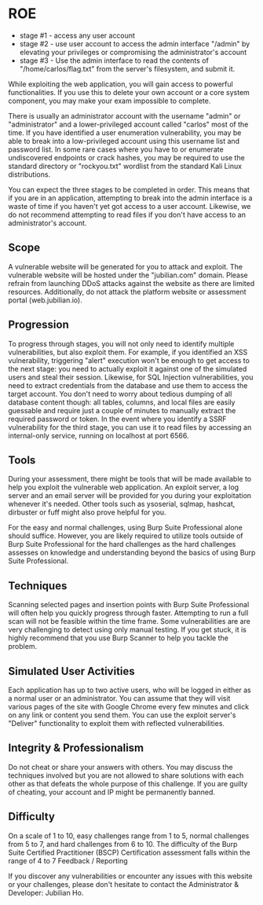 # ROE
- stage #1 - access any user account
- stage #2 - use user account to access the admin interface "/admin" by elevating your privileges or compromising the administrator's account
- stage #3 - Use the admin interface to read the contents of "/home/carlos/flag.txt" from the server's filesystem, and submit it.


While exploiting the web application, you will gain access to powerful functionalities. If you use this to delete your own account or a core system component, you may make your exam impossible to complete.

There is usually an administrator account with the username "admin" or "administrator" and a lower-privileged account called "carlos" most of the time. If you have identified a user enumeration vulnerability, you may be able to break into a low-privileged account using this username list and password list. In some rare cases where you have to or enumerate undiscovered endpoints or crack hashes, you may be required to use the standard directory or "rockyou.txt" wordlist from the standard Kali Linux distributions.

You can expect the three stages to be completed in order. This means that if you are in an application, attempting to break into the admin interface is a waste of time if you haven't yet got access to a user account. Likewise, we do not recommend attempting to read files if you don't have access to an administrator's account.

## Scope
A vulnerable website will be generated for you to attack and exploit. The vulnerable website will be hosted under the "jubilian.com" domain. Please refrain from launching DDoS attacks against the website as there are limited resources. Additionally, do not attack the platform website or assessment portal (web.jubilian.io).

## Progression
To progress through stages, you will not only need to identify multiple vulnerabilities, but also exploit them. For example, if you identified an XSS vulnerability, triggering "alert" execution won't be enough to get access to the next stage: you need to actually exploit it against one of the simulated users and steal their session. Likewise, for SQL Injection vulnerabilities, you need to extract credentials from the database and use them to access the target account. You don't need to worry about tedious dumping of all database content though: all tables, columns, and local files are easily guessable and require just a couple of minutes to manually extract the required password or token. In the event where you identify a SSRF vulnerability for the third stage, you can use it to read files by accessing an internal-only service, running on localhost at port 6566.
## Tools
During your assessment, there might be tools that will be made available to help you exploit the vulnerable web application. An exploit server, a log server and an email server will be provided for you during your exploitation whenever it's needed. Other tools such as ysoserial, sqlmap, hashcat, dirbuster or fuff might also prove helpful for you.

For the easy and normal challenges, using Burp Suite Professional alone should suffice. However, you are likely required to utilize tools outside of Burp Suite Professional for the hard challenges as the hard challenges assesses on knowledge and understanding beyond the basics of using Burp Suite Professional.

## Techniques
Scanning selected pages and insertion points with Burp Suite Professional will often help you quickly progress through faster. Attempting to run a full scan will not be feasible within the time frame. Some vulnerabilities are are very challenging to detect using only manual testing. If you get stuck, it is highly recommend that you use Burp Scanner to help you tackle the problem.

## Simulated User Activities
Each application has up to two active users, who will be logged in either as a normal user or an administrator. You can assume that they will visit various pages of the site with Google Chrome every few minutes and click on any link or content you send them. You can use the exploit server's "Deliver" functionality to exploit them with reflected vulnerabilities.
## Integrity & Professionalism
Do not cheat or share your answers with others. You may discuss the techniques involved but you are not allowed to share solutions with each other as that defeats the whole purpose of this challenge. If you are guilty of cheating, your account and IP might be permanently banned.
## Difficulty
On a scale of 1 to 10, easy challenges range from 1 to 5, normal challenges from 5 to 7, and hard challenges from 6 to 10. The difficulty of the Burp Suite Certified Practitioner (BSCP) Certification assessment falls within the range of 4 to 7
Feedback / Reporting

If you discover any vulnerabilities or encounter any issues with this website or your challenges, please don't hesitate to contact the Administrator & Developer: Jubilian Ho.
